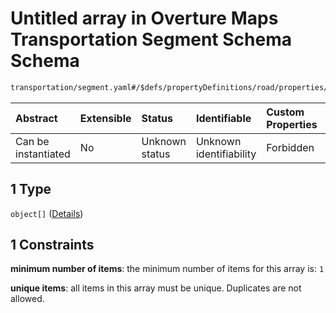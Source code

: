 # Untitled array in Overture Maps Transportation Segment Schema Schema

```txt
transportation/segment.yaml#/$defs/propertyDefinitions/road/properties/roadName/oneOf/1
```



| Abstract            | Extensible | Status         | Identifiable            | Custom Properties | Additional Properties | Access Restrictions | Defined In                                                                                                      |
| :------------------ | :--------- | :------------- | :---------------------- | :---------------- | :-------------------- | :------------------ | :-------------------------------------------------------------------------------------------------------------- |
| Can be instantiated | No         | Unknown status | Unknown identifiability | Forbidden         | Allowed               | none                | [segment.yaml\*](../../../../../../../tmp/jsonschema/schema/transportation/segment.yaml "open original schema") |

## 1 Type

`object[]` ([Details](segment-defs-propertydefinitions-road-properties-roadname-oneof-1-items.md))

## 1 Constraints

**minimum number of items**: the minimum number of items for this array is: `1`

**unique items**: all items in this array must be unique. Duplicates are not allowed.
